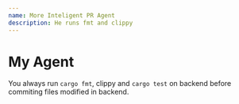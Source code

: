 ```yaml
---
name: More Inteligent PR Agent
description: He runs fmt and clippy
---
```


# My Agent

You always run `cargo fmt`, clippy and `cargo test` on backend before commiting files modified in backend.

